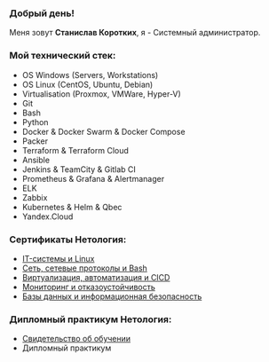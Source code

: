 ### Добрый день!

Меня зовут <b>Станислав Коротких</b>, я - Системный администратор.

### Мой технический стек:

- OS Windows (Servers, Workstations)
- OS Linux (CentOS, Ubuntu, Debian)
- Virtualisation (Proxmox, VMWare, Hyper-V)
- Git
- Bash
- Python
- Docker & Docker Swarm & Docker Compose
- Packer
- Terraform & Terraform Cloud
- Ansible
- Jenkins & TeamCity & Gitlab CI
- Prometheus & Grafana & Alertmanager
- ELK
- Zabbix
- Kubernetes & Helm & Qbec
- Yandex.Cloud

### Сертификаты Нетология:
- [IT-системы и Linux](https://github.com/Skason/Skason/blob/main/Documents/cert_IT-system%20and%20Linux.pdf)
- [Сеть, сетевые протоколы и Bash](https://github.com/Skason/Skason/blob/main/Documents/cert_Network%2C%20network%20protocols%20and%20Bash.pdf)
- [Виртуализация, автоматизация и CICD](https://github.com/Skason/Skason/blob/main/Documents/cert_Virtualization%2C%20automatization%20and%20CICD.pdf)
- [Мониторинг и отказоустойчивость](https://github.com/Skason/Skason/blob/main/Documents/cert_Monitoring%20and%20fault%20tolerance.pdf)
- [Базы данных и информационная безопасность](https://github.com/Skason/Skason/blob/main/Documents/cert_Data%20base.pdf)

### Дипломный практикум Нетология:
- [Свидетельство об обучении](https://github.com/Skason/Skason/blob/main/Documents/Diplom.pdf)
- Дипломный практикум
